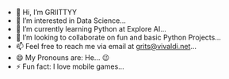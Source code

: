 - 👋 Hi, I’m GRIITTYY
- 👀 I’m interested in Data Science...
- 🌱 I’m currently learning Python at Explore AI...
- 💞️ I’m looking to collaborate on fun and basic Python Projects...
- 📫 Feel free to reach me via email at grits@vivaldi.net...
- 😄 My Pronouns are: He... 😉
- ⚡ Fun fact: I love mobile games...

<!---
GRIITTYY/GRIITTYY is a ✨ special ✨ repository because its `README.md` (this file) appears on your GitHub profile.
You can click the Preview link to take a look at your changes.
--->
